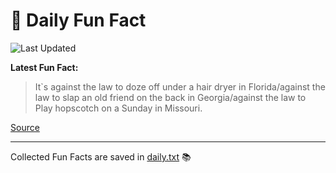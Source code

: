# 🌟 Daily Fun Fact

![Last Updated](https://img.shields.io/badge/Last_Updated-2025_10_08-blue?style=flat-square)

**Latest Fun Fact:**

> It`s against the law to doze off under a hair dryer in Florida/against the law to slap an old friend on the back in Georgia/against the law to Play hopscotch on a Sunday in Missouri.

[Source](http://www.djtech.net/humor/useless_facts.htm)

---

Collected Fun Facts are saved in [daily.txt](daily.txt) 📚
